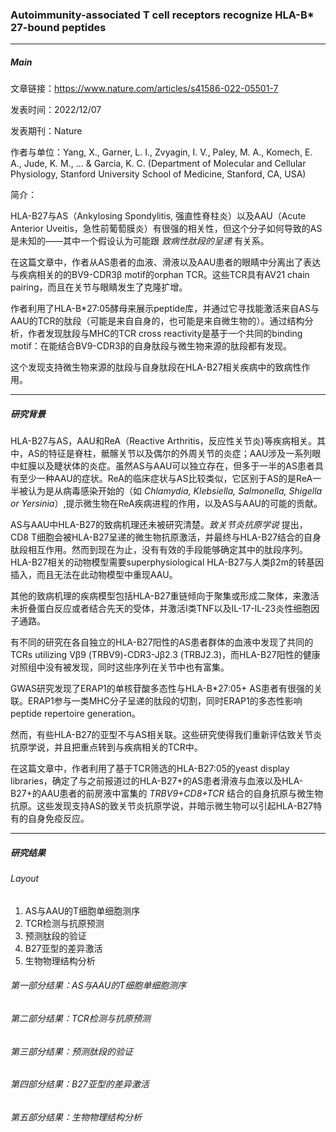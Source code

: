 ### Autoimmunity-associated T cell receptors recognize HLA-B* 27-bound peptides

***

##### Main

文章链接：https://www.nature.com/articles/s41586-022-05501-7

发表时间：2022/12/07

发表期刊：Nature

作者与单位：Yang, X., Garner, L. I., Zvyagin, I. V., Paley, M. A., Komech, E. A., Jude, K. M., ... & Garcia, K. C. (Department of Molecular and Cellular Physiology, Stanford University School of Medicine, Stanford, CA, USA)


简介：

HLA-B27与AS（Ankylosing Spondylitis, 强直性脊柱炎）以及AAU（Acute Anterior Uveitis，急性前葡萄膜炎）有很强的相关性，但这个分子如何导致的AS是未知的——其中一个假设认为可能跟 *致病性肽段的呈递* 有关系。

在这篇文章中，作者从AS患者的血液、滑液以及AAU患者的眼睛中分离出了表达与疾病相关的的BV9-CDR3β motif的orphan TCR。这些TCR具有AV21 chain pairing，而且在关节与眼睛发生了克隆扩增。

作者利用了HLA-B*27:05酵母来展示peptide库，并通过它寻找能激活来自AS与AAU的TCR的肽段（可能是来自自身的，也可能是来自微生物的）。通过结构分析，作者发现肽段与MHC的TCR cross reactivity是基于一个共同的binding motif：在能结合BV9-CDR3β的自身肽段与微生物来源的肽段都有发现。

这个发现支持微生物来源的肽段与自身肽段在HLA-B27相关疾病中的致病性作用。

***

##### 研究背景

HLA-B27与AS，AAU和ReA（Reactive Arthritis，反应性关节炎)等疾病相关。其中，AS的特征是脊柱，骶髂关节以及偶尔的外周关节的炎症；AAU涉及一系列眼中虹膜以及睫状体的炎症。虽然AS与AAU可以独立存在，但多于一半的AS患者具有至少一种AAU的症状。ReA的临床症状与AS比较类似，它区别于AS的是ReA一半被认为是从病毒感染开始的（如 *Chlamydia, Klebsiella, Salmonella, Shigella or Yersinia*）,提示微生物在ReA疾病进程的作用，以及AS与AAU的可能的贡献。

AS与AAU中HLA-B27的致病机理还未被研究清楚。*致关节炎抗原学说* 提出，CD8 T细胞会被HLA-B27呈递的微生物抗原激活，并最终与HLA-B27结合的自身肽段相互作用。然而到现在为止，没有有效的手段能够确定其中的肽段序列。HLA-B27相关的动物模型需要superphysiological HLA-B27与人类β2m的转基因插入，而且无法在此动物模型中重现AAU。

其他的致病机理的疾病模型包括HLA-B27重链倾向于聚集或形成二聚体，来激活未折叠蛋白反应或者结合先天的受体，并激活I类TNF以及IL-17-IL-23炎性细胞因子通路。

有不同的研究在各自独立的HLA-B27阳性的AS患者群体的血液中发现了共同的TCRs utilizing Vβ9 (TRBV9)-CDR3-Jβ2.3 (TRBJ2.3)，而HLA-B27阳性的健康对照组中没有被发现，同时这些序列在关节中也有富集。

GWAS研究发现了ERAP1的单核苷酸多态性与HLA-B*27:05+ AS患者有很强的关联。ERAP1参与一类MHC分子呈递的肽段的切割，同时ERAP1的多态性影响peptide repertoire generation。

然而，有些HLA-B27的亚型不与AS相关联。这些研究使得我们重新评估致关节炎抗原学说，并且把重点转到与疾病相关的TCR中。

在这篇文章中，作者利用了基于TCR筛选的HLA-B27:05的yeast display libraries，确定了与之前报道过的HLA-B27+的AS患者滑液与血液以及HLA-B27+的AAU患者的前房液中富集的 *TRBV9+CD8+TCR* 结合的自身抗原与微生物抗原。这些发现支持AS的致关节炎抗原学说，并暗示微生物可以引起HLA-B27特有的自身免疫反应。

***

 ##### 研究结果

 ###### Layout
 1. AS与AAU的T细胞单细胞测序
 2. TCR检测与抗原预测
 3. 预测肽段的验证
 4. B27亚型的差异激活
 5. 生物物理结构分析


###### 第一部分结果：AS与AAU的T细胞单细胞测序

###### 第二部分结果：TCR检测与抗原预测

###### 第三部分结果：预测肽段的验证

###### 第四部分结果：B27亚型的差异激活

###### 第五部分结果：生物物理结构分析